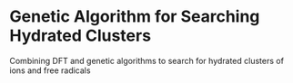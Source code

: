 # Genetic Algorithm for Searching Hydrated Clusters
 Combining DFT and genetic algorithms to search for hydrated clusters of ions and free radicals
